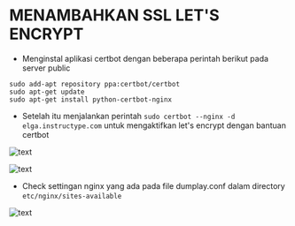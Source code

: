 # MENAMBAHKAN SSL LET'S ENCRYPT

- Menginstal aplikasi certbot dengan beberapa perintah berikut pada server public

```
sudo add-apt repository ppa:certbot/certbot
sudo apt-get update
sudo apt-get install python-certbot-nginx
```

- Setelah itu menjalankan perintah `sudo certbot --nginx -d elga.instructype.com` untuk mengaktifkan let's encrypt dengan bantuan certbot

![text](https://github.com/frostmarry/dumbweek1/tree/master/AWS%20-%20SSL%20Configuration/asset/1.png)

![text](https://github.com/frostmarry/dumbweek1/tree/master/AWS%20-%20SSL%20Configuration/asset/2.png)

- Check settingan nginx yang ada pada file dumplay.conf dalam directory `etc/nginx/sites-available`

![text](https://github.com/frostmarry/dumbweek1/tree/master/AWS%20-%20SSL%20Configuration/asset/3.png)
